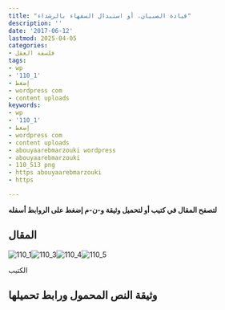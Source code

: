 ```yaml
---
title: "قيادة الصبيان، أو استبدال السفهاء بالرشداء"
description: ''
date: '2017-06-12'
lastmod: 2025-04-05
categories:
- فلسفة العقل
tags:
- wp
- '110_1'
- إضغط
- wordpress com
- content uploads
keywords:
- wp
- '110_1'
- إضغط
- wordpress com
- content uploads
- abouyaarebmarzouki wordpress
- abouyaarebmarzouki
- 110_513 png
- https abouyaarebmarzouki
- https

---
```

**لتصفح المقال في كتيب أو لتحميل وثيقة و-ن-م إضغط على الروابط أسفله**

## المقال

![110_1](https://abouyaarebmarzouki.wordpress.com/wp-content/uploads/2017/06/110_113.png?w=648)![110_3](https://abouyaarebmarzouki.wordpress.com/wp-content/uploads/2017/06/110_313.png?w=648)![110_4](https://abouyaarebmarzouki.wordpress.com/wp-content/uploads/2017/06/110_413.png?w=648)![110_5](https://abouyaarebmarzouki.wordpress.com/wp-content/uploads/2017/06/110_513.png?w=648)

الكتيب

## وثيقة النص المحمول ورابط تحميلها

###
